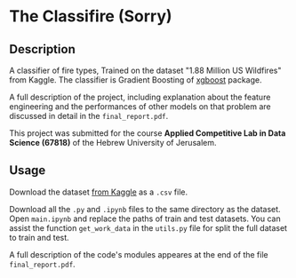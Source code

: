 # The Classifire (Sorry)

## Description
A classifier of fire types, Trained on the dataset "1.88 Million US Wildfires" from Kaggle. The classifier is Gradient Boosting of [xgboost](https://xgboost.readthedocs.io/en/stable/index.html) package.

A full description of the project, including explanation about the feature engineering and the performances of other models on that problem are discussed in detail in the `final_report.pdf`.

This project was submitted for the course **Applied Competitive Lab in Data Science (67818)** of the Hebrew University of Jerusalem.


## Usage
Download the dataset [from Kaggle](https://www.kaggle.com/datasets/rtatman/188-million-us-wildfires/discussion) as a `.csv` file.<br>

Download all the `.py` and `.ipynb` files to the same directory as the dataset. Open `main.ipynb` and replace the paths of train and test datasets. You can assist the function `get_work_data` in the `utils.py` file for split the full dataset to train and test. <br>

A full description of the code's modules appeares at the end of the file `final_report.pdf`.




